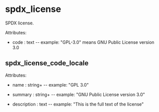 # spdx_license

SPDX license.

Attributes:

* code : text -- example: "GPL-3.0" means GNU Public License version 3.0


## spdx_license_code_locale

Attributes:

* name : string+ -- example: "GPL 3.0"

* summary : string+ -- example: "GNU Public License version 3.0"

* description : text -- example: "This is the full text of the license"
